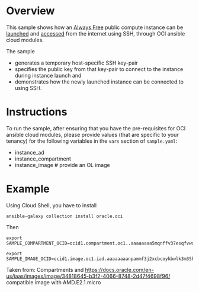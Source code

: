 # Overview

This sample shows how an [Always Free](https://www.oracle.com/cloud/free/) public compute instance can be [launched](https://docs.us-phoenix-1.oraclecloud.com/Content/Compute/Tasks/launchinginstance.htm) and [accessed](https://docs.us-phoenix-1.oraclecloud.com/Content/Compute/Tasks/accessinginstance.htm) from the internet using SSH, through OCI ansible cloud modules.

The sample 
- generates a temporary host-specific SSH key-pair
- specifies the public key from that key-pair to connect to the instance during instance launch and 
- demonstrates how the newly launched instance can be connected to using SSH.

# Instructions

To run the sample, after ensuring that you have the pre-requisites for OCI ansible cloud modules, please provide values (that are specific to your tenancy) for the following variables in the `vars` section of `sample.yaml`:
- instance_ad
- instance_compartment
- instance_image  # provide an OL image


# Example

Using Cloud Shell, you have to install 
```
ansible-galaxy collection install oracle.oci
```
Then 

```
export SAMPLE_COMPARTMENT_OCID=ocid1.compartment.oc1..aaaaaaaa5mqnffv37esqfvwdkem3oktflilzuzt3k3drikogaptkyncozmrq

export SAMPLE_IMAGE_OCID=ocid1.image.oc1.iad.aaaaaaaanpammf3j2xcbcoykbwlk3m35ko6svsdj2sut2fjtmnmujcnh3pvq 
```

Taken from:
Compartments and https://docs.oracle.com/en-us/iaas/images/image/34818645-b3f2-4066-8748-2d47f4698f96/ compatible image with AMD.E2.1.micro